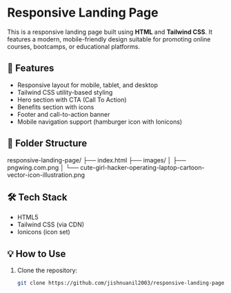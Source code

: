 # Responsive Landing Page

This is a responsive landing page built using **HTML** and **Tailwind CSS**. It features a modern, mobile-friendly design suitable for promoting online courses, bootcamps, or educational platforms.

## 🚀 Features

- Responsive layout for mobile, tablet, and desktop
- Tailwind CSS utility-based styling
- Hero section with CTA (Call To Action)
- Benefits section with icons
- Footer and call-to-action banner
- Mobile navigation support (hamburger icon with Ionicons)

## 📁 Folder Structure

responsive-landing-page/
├── index.html
├── images/
│   ├── pngwing.com.png
│   └── cute-girl-hacker-operating-laptop-cartoon-vector-icon-illustration.png

## 🛠️ Tech Stack

- HTML5
- Tailwind CSS (via CDN)
- Ionicons (icon set)

## 💡 How to Use

1. Clone the repository:
   ```bash
   git clone https://github.com/jishnuanil2003/responsive-landing-page.git
